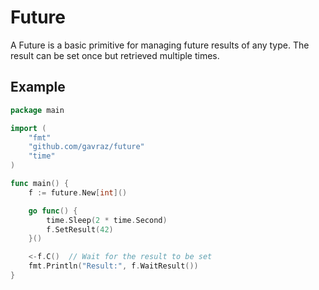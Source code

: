 # Future

A Future is a basic primitive for managing future results of any type. The result can be set once but retrieved multiple times.

## Example 
```go
package main

import (
	"fmt"
	"github.com/gavraz/future"
	"time"
)

func main() {
	f := future.New[int]()

	go func() {
		time.Sleep(2 * time.Second)
		f.SetResult(42)
	}()

	<-f.C()  // Wait for the result to be set
	fmt.Println("Result:", f.WaitResult())
}

```
